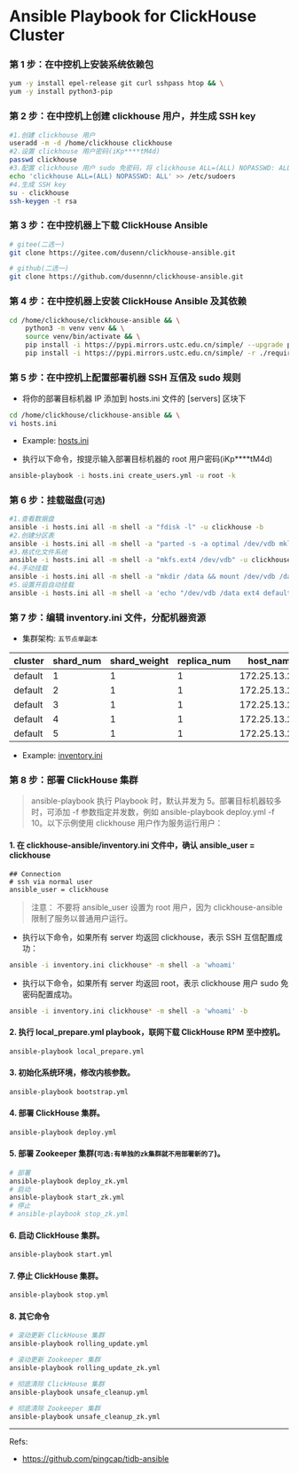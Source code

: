 # Ansible Playbook for ClickHouse Cluster

### 第 1 步：在中控机上安装系统依赖包
```bash
yum -y install epel-release git curl sshpass htop && \
yum -y install python3-pip
```

### 第 2 步：在中控机上创建 clickhouse 用户，并生成 SSH key
```bash
#1.创建 clickhouse 用户
useradd -m -d /home/clickhouse clickhouse
#2.设置 clickhouse 用户密码(iKp****tM4d)
passwd clickhouse
#3.配置 clickhouse 用户 sudo 免密码，将 clickhouse ALL=(ALL) NOPASSWD: ALL 添加到文件末尾即可
echo 'clickhouse ALL=(ALL) NOPASSWD: ALL' >> /etc/sudoers
#4.生成 SSH key
su - clickhouse
ssh-keygen -t rsa
```

### 第 3 步：在中控机器上下载 ClickHouse Ansible
```bash
# gitee(二选一)
git clone https://gitee.com/dusenn/clickhouse-ansible.git

# github(二选一)
git clone https://github.com/dusennn/clickhouse-ansible.git
```

### 第 4 步：在中控机器上安装 ClickHouse Ansible 及其依赖
```bash
cd /home/clickhouse/clickhouse-ansible && \
    python3 -m venv venv && \
    source venv/bin/activate && \
    pip install -i https://pypi.mirrors.ustc.edu.cn/simple/ --upgrade pip && \
    pip install -i https://pypi.mirrors.ustc.edu.cn/simple/ -r ./requirements.txt
```

### 第 5 步：在中控机上配置部署机器 SSH 互信及 sudo 规则
- 将你的部署目标机器 IP 添加到 hosts.ini 文件的 [servers] 区块下
```bash
cd /home/clickhouse/clickhouse-ansible && \
vi hosts.ini
```
- Example:
[hosts.ini](./hosts.ini)

- 执行以下命令，按提示输入部署目标机器的 root 用户密码(iKp****tM4d)
```bash
ansible-playbook -i hosts.ini create_users.yml -u root -k 
```

### 第 6 步：挂载磁盘(`可选`)
```bash
#1.查看数据盘
ansible -i hosts.ini all -m shell -a "fdisk -l" -u clickhouse -b
#2.创建分区表
ansible -i hosts.ini all -m shell -a "parted -s -a optimal /dev/vdb mklabel gpt -- mkpart primary ext4 1 -1" -u clickhouse -b
#3.格式化文件系统
ansible -i hosts.ini all -m shell -a "mkfs.ext4 /dev/vdb" -u clickhouse -b
#4.手动挂载
ansible -i hosts.ini all -m shell -a "mkdir /data && mount /dev/vdb /data" -u clickhouse -b
#5.设置开启自动挂载
ansible -i hosts.ini all -m shell -a 'echo "/dev/vdb /data ext4 defaults 0 0" >> /etc/fstab' -u clickhouse -b
```

### 第 7 步：编辑 inventory.ini 文件，分配机器资源

- 集群架构: `五节点单副本`

| cluster | shard_num | shard_weight | replica_num | host_name     | host_address  | port | is_local |
| ------- | --------- | ------------ | ----------- | ------------- | ------------- | ---- | -------- |
| default | 1         | 1            | 1           | 172.25.13.205 | 172.25.13.205 | 9000 | 1        |
| default | 2         | 1            | 1           | 172.25.13.206 | 172.25.13.206 | 9000 | 0        |
| default | 3         | 1            | 1           | 172.25.13.207 | 172.25.13.207 | 9000 | 0        |
| default | 4         | 1            | 1           | 172.25.13.208 | 172.25.13.208 | 9000 | 0        |
| default | 5         | 1            | 1           | 172.25.13.209 | 172.25.13.209 | 9000 | 0        |

- Example:
[inventory.ini](./inventory.ini)

### 第 8 步：部署 ClickHouse 集群

> ansible-playbook 执行 Playbook 时，默认并发为 5。部署目标机器较多时，可添加 -f 参数指定并发数，例如 ansible-playbook deploy.yml -f 10。以下示例使用 clickhouse 用户作为服务运行用户：

#### 1. 在 clickhouse-ansible/inventory.ini 文件中，确认 ansible_user = clickhouse
```
## Connection
# ssh via normal user
ansible_user = clickhouse
```
> 注意：
> 不要将 ansible_user 设置为 root 用户，因为 clickhouse-ansible 限制了服务以普通用户运行。

- 执行以下命令，如果所有 server 均返回 clickhouse，表示 SSH 互信配置成功：
```bash
ansible -i inventory.ini clickhouse* -m shell -a 'whoami'
```

- 执行以下命令，如果所有 server 均返回 root，表示 clickhouse 用户 sudo 免密码配置成功。
```bash
ansible -i inventory.ini clickhouse* -m shell -a 'whoami' -b
```

#### 2. 执行 local_prepare.yml playbook，联网下载 ClickHouse RPM 至中控机。
```bash
ansible-playbook local_prepare.yml
```

#### 3. 初始化系统环境，修改内核参数。
```bash
ansible-playbook bootstrap.yml
```

#### 4. 部署 ClickHouse 集群。
```bash
ansible-playbook deploy.yml
```

#### 5. 部署 Zookeeper 集群(`可选:有单独的zk集群就不用部署新的了`)。
```bash
# 部署
ansible-playbook deploy_zk.yml
# 启动
ansible-playbook start_zk.yml
# 停止
# ansible-playbook stop_zk.yml
```

#### 6. 启动 ClickHouse 集群。
```bash
ansible-playbook start.yml
```

#### 7. 停止 ClickHouse 集群。
```bash
ansible-playbook stop.yml
```

#### 8. 其它命令
```bash
# 滚动更新 ClickHouse 集群
ansible-playbook rolling_update.yml

# 滚动更新 Zookeeper 集群
ansible-playbook rolling_update_zk.yml

# 彻底清除 ClickHouse 集群
ansible-playbook unsafe_cleanup.yml

# 彻底清除 Zookeeper 集群
ansible-playbook unsafe_cleanup_zk.yml
```

*****

Refs:

- https://github.com/pingcap/tidb-ansible
